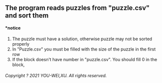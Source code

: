 ## The program reads puzzles from "puzzle.csv" and sort them 
#### *notice
1. The puzzle must have a solution, otherwise puzzle may not be sorted properly
1. In "Puzzle.csv" you must be filled with the size of the puzzle in the first row
1. If the block doesn't have number in "puzzle.csv". You should fill 0 in the block,
###### Copyright ? 2021 YOU-WEI,XU. All rights reserved.
